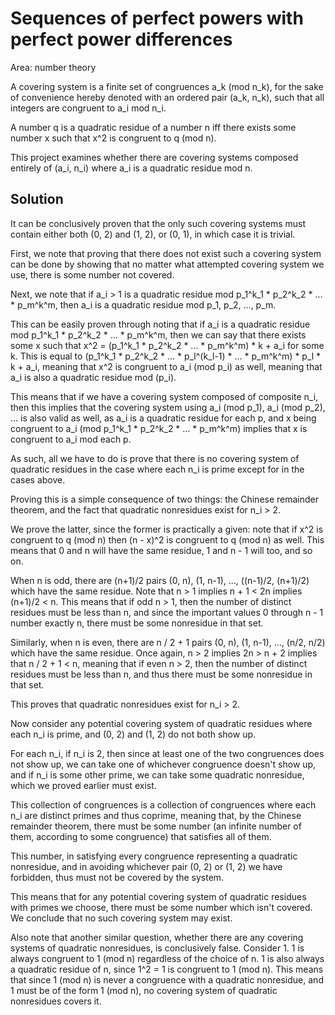 # Sequences of perfect powers with perfect power differences

Area: number theory

A covering system is a finite set of congruences a_k (mod n_k), for the sake of convenience hereby denoted with an ordered pair (a_k, n_k), such that all integers are congruent to a_i mod n_i.

A number q is a quadratic residue of a number n iff there exists some number x such that x^2 is congruent to q (mod n).

This project examines whether there are covering systems composed entirely of (a_i, n_i) where a_i is a quadratic residue mod n.

## Solution

It can be conclusively proven that the only such covering systems must contain either both (0, 2) and (1, 2), or (0, 1), in which case it is trivial.

First, we note that proving that there does not exist such a covering system can be done by showing that no matter what attempted covering system we use, there is some number not covered.

Next, we note that if a_i > 1 is a quadratic residue mod p_1^k_1 * p_2^k_2 * ... * p_m^k^m, then a_i is a quadratic residue mod p_1, p_2, ..., p_m.

This can be easily proven through noting that if a_i is a quadratic residue mod p_1^k_1 * p_2^k_2 * ... * p_m^k^m, then we can say that there exists some x such that x^2 = (p_1^k_1 * p_2^k_2 * ... * p_m^k^m) * k + a_i for some k. This is equal to (p_1^k_1 * p_2^k_2 * ... * p_l^(k_l-1) * ... * p_m^k^m) * p_l * k + a_i, meaning that x^2 is congruent to a_i (mod p_i) as well, meaning that a_i is also a quadratic residue mod (p_i).

This means that if we have a covering system composed of composite n_i, then this implies that the covering system using a_i (mod p_1), a_i (mod p_2), ... is also valid as well, as a_i is a quadratic residue for each p, and x being congruent to a_i (mod p_1^k_1 * p_2^k_2 * ... * p_m^k^m) implies that x is congruent to a_i mod each p.

As such, all we have to do is prove that there is no covering system of quadratic residues in the case where each n_i is prime except for in the cases above.

Proving this is a simple consequence of two things: the Chinese remainder theorem, and the fact that quadratic nonresidues exist for n_i > 2.

We prove the latter, since the former is practically a given: note that if x^2 is congruent to q (mod n) then (n - x)^2 is congruent to q (mod n) as well. This means that 0 and n will have the same residue, 1 and n - 1 will too, and so on.

When n is odd, there are (n+1)/2 pairs (0, n), (1, n-1), ..., ((n-1)/2, (n+1)/2) which have the same residue. Note that n > 1 implies n + 1 < 2n implies (n+1)/2 < n. This means that if odd n > 1, then the number of distinct residues must be less than n, and since the important values 0 through n - 1 number exactly n, there must be some nonresidue in that set.

Similarly, when n is even, there are n / 2 + 1 pairs (0, n), (1, n-1), ..., (n/2, n/2) which have the same residue. Once again, n > 2 implies 2n > n + 2 implies that n / 2 + 1 < n, meaning that if even n > 2, then the number of distinct residues must be less than n, and thus there must be some nonresidue in that set.

This proves that quadratic nonresidues exist for n_i > 2.

Now consider any potential covering system of quadratic residues where each n_i is prime, and (0, 2) and (1, 2) do not both show up.

For each n_i, if n_i is 2, then since at least one of the two congruences does not show up, we can take one of whichever congruence doesn't show up, and if n_i is some other prime, we can take some quadratic nonresidue, which we proved earlier must exist.

This collection of congruences is a collection of congruences where each n_i are distinct primes and thus coprime, meaning that, by the Chinese remainder theorem, there must be some number (an infinite number of them, according to some congruence) that satisfies all of them.

This number, in satisfying every congruence representing a quadratic nonresidue, and in avoiding whichever pair (0, 2) or (1, 2) we have forbidden, thus must not be covered by the system.

This means that for any potential covering system of quadratic residues with primes we choose, there must be some number which isn't covered. We conclude that no such covering system may exist.

Also note that another similar question, whether there are any covering systems of quadratic nonresidues, is conclusively false. Consider 1. 1 is always congruent to 1 (mod n) regardless of the choice of n. 1 is also always a quadratic residue of n, since 1^2 = 1 is congruent to 1 (mod n). This means that since 1 (mod n) is never a congruence with a quadratic nonresidue, and 1 must be of the form 1 (mod n), no covering system of quadratic nonresidues covers it.
